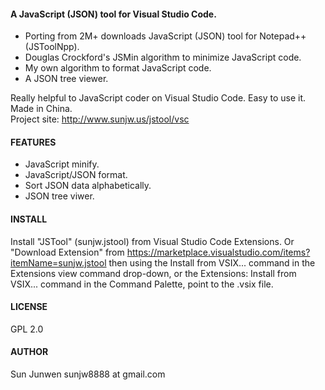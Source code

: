 #### A JavaScript (JSON) tool for Visual Studio Code.
 * Porting from 2M+ downloads JavaScript (JSON) tool for Notepad++ (JSToolNpp).
 * Douglas Crockford's JSMin algorithm to minimize JavaScript code.
 * My own algorithm to format JavaScript code.
 * A JSON tree viewer.

Really helpful to JavaScript coder on Visual Studio Code. Easy to use it.  
Made in China.  
Project site: http://www.sunjw.us/jstool/vsc

#### FEATURES
 * JavaScript minify.
 * JavaScript/JSON format.
 * Sort JSON data alphabetically.
 * JSON tree viwer.

#### INSTALL
Install "JSTool" (sunjw.jstool) from Visual Studio Code Extensions. Or "Download Extension" from https://marketplace.visualstudio.com/items?itemName=sunjw.jstool then using the Install from VSIX... command in the Extensions view command drop-down, or the Extensions: Install from VSIX... command in the Command Palette, point to the .vsix file.

#### LICENSE
GPL 2.0

#### AUTHOR
Sun Junwen sunjw8888 at gmail.com
